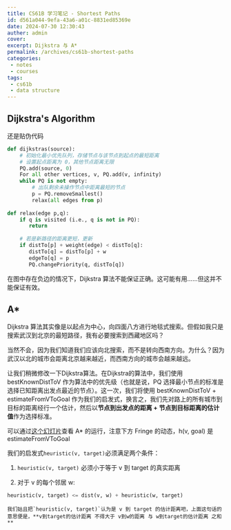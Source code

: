 ```yaml
---
title: CS61B 学习笔记 - Shortest Paths
id: d561a044-9efa-43a6-a01c-8831ed85369e
date: 2024-07-30 12:30:43
auther: admin
cover: 
excerpt: Dijkstra 与 A*
permalink: /archives/cs61b-shortest-paths
categories:
 - notes
 - courses
tags: 
 - cs61b
 - data structure
---
```


## Dijkstra's Algorithm

还是贴伪代码
```Python
def dijkstras(source):
    # 初始化最小优先队列，存储节点与该节点到起点的最短距离
    # 设置起点距离为 0，其他节点距离无限
    PQ.add(source, 0) 
    For all other vertices, v, PQ.add(v, infinity)
    while PQ is not empty:
        # 出队剩余未操作节点中距离最短的节点
        p = PQ.removeSmallest()
        relax(all edges from p)
    
def relax(edge p,q):
    if q is visited (i.e., q is not in PQ):
       return
        
    # 若是新路径的距离更短，更新
    if distTo[p] + weight(edge) < distTo[q]:
       distTo[q] = distTo[p] + w
       edgeTo[q] = p
       PQ.changePriority(q, distTo[q])
```

在图中存在负边的情况下，Dijkstra 算法不能保证正确。这可能有用……但这并不能保证有效。

  

## A\*

Dijkstra 算法其实像是以起点为中心，向四面八方进行地毯式搜索。但假如我只是搜索武汉到北京的最短路径，我有必要搜索到西藏地区吗？

当然不会，因为我们知道我们应该向北搜索，而不是转向西南方向。为什么？因为武汉以北的城市会距离北京越来越近，而西南方向的城市会越来越远。

让我们稍微修改一下Dijkstra算法。在Dijkstra的算法中，我们使用 bestKnownDistToV 作为算法中的优先级（也就是说，PQ 选择最小节点的标准是选择已知距离出发点最近的节点）。这一次，我们将使用 bestKnownDistToV + estimateFromVToGoal 作为我们的启发式，换言之，我们先对路上的所有城市到目标的距离经行一个估计，然后以**节点到出发点的距离 + 节点到目标距离的估计值**作为选择标准。

可以通过[这个幻灯片](https://docs.qq.com/slide/DR0dQRXpPeE5vbm9k)查看 A\* 的运行，注意下方 Fringe 的动态，h(v, goal) 是 estimateFromVToGoal

我们的启发式`heuristic(v, target)`必须满足两个条件：

1.  `heuristic(v, target)` 必须小于等于 v 到 target 的真实距离
    
2.  对于 v 的每个邻居 w:
```Python
heuristic(v, target) <= dist(v, w) + heuristic(w, target)
```
    
    我们姑且把`heuristic(v, target)`认为是 v 到 target 的估计距离吧，上面这句话的意思便是，**v到target的估计距离 不得大于 v到w的距离 与 w到target的估计距离 之和**